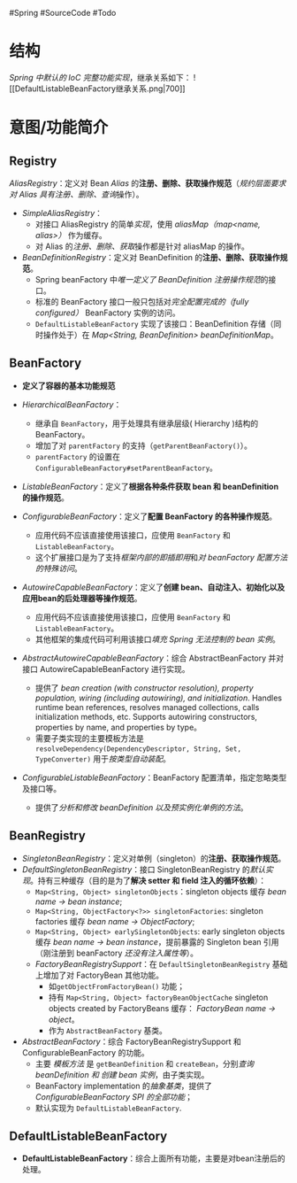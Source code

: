 #Spring #SourceCode #Todo 

# 结构
*Spring 中默认的 IoC 完整功能实现*，继承关系如下：
![[DefaultListableBeanFactory继承关系.png|700]]


# 意图/功能简介
## Registry
 *AliasRegistry*：定义对 Bean *Alias* 的**注册、删除、获取操作规范**（*规约层面要求对 Alias 具有注册、删除、查询*操作）。
-   *SimpleAliasRegistry*：
	- 对接口 AliasRegistry 的简单*实现*，使用 *aliasMap（map<name, alias>）* 作为缓存。
	- 对 Alias 的*注册、删除、获取*操作都是针对 aliasMap 的操作。
-   *BeanDefinitionRegistry*：定义对 BeanDefinition 的**注册、删除、获取操作规范**。
	- Spring beanFactory 中*唯一定义了 BeanDefinition 注册操作规范*的接口。
	- 标准的 BeanFactory 接口一般只包括对*完全配置完成的（fully configured）* BeanFactory 实例的访问。
	- `DefaultListableBeanFactory` 实现了该接口：BeanDefinition 存储（同时操作处于）在 *Map<String, BeanDefinition> beanDefinitionMap*。

## BeanFactory
- **定义了容器的基本功能规范**


-   *HierarchicalBeanFactory*：
	- 继承自 `BeanFactory`，用于处理具有继承层级( Hierarchy )结构的 BeanFactory。
	- 增加了对 `parentFactory` 的支持（`getParentBeanFactory()`）。
	- `parentFactory` 的设置在 `ConfigurableBeanFactory#setParentBeanFactory`。
-   *ListableBeanFactory*：定义了**根据各种条件获取 bean 和 beanDefinition 的操作规范**。
-   *ConfigurableBeanFactory*：定义了**配置 BeanFactory 的各种操作规范**。
	- 应用代码不应该直接使用该接口，应使用 `BeanFactory` 和 `ListableBeanFactory`。
	- 这个扩展接口是为了支持*框架内部的即插即用*和*对 beanFactory 配置方法的特殊访问*。
-   *AutowireCapableBeanFactory*：定义了**创建 bean、自动注入、初始化以及应用bean的后处理器等操作规范**。
	- 应用代码不应该直接使用该接口，应使用 `BeanFactory` 和 `ListableBeanFactory`。
	- 其他框架的集成代码可利用该接口*填充 Spring 无法控制的 bean 实例*。
-   *AbstractAutowireCapableBeanFactory*：综合 AbstractBeanFactory 并对接口 AutowireCapableBeanFactory 进行实现。
	- 提供了 *bean creation (with constructor resolution), property population, wiring (including autowiring), and initialization*. Handles runtime bean references, resolves managed collections, calls initialization methods, etc. Supports autowiring constructors, properties by name, and properties by type。
	- 需要子类实现的主要模板方法是 `resolveDependency(DependencyDescriptor, String, Set, TypeConverter)` 用于*按类型自动装配*。
- *ConfigurableListableBeanFactory*：BeanFactory 配置清单，指定忽略类型及接口等。
	- 提供了*分析和修改 beanDefinition 以及预实例化单例的方法*。


## BeanRegistry
-   *SingletonBeanRegistry*：定义对单例（singleton）的**注册、获取操作规范**。
-   *DefaultSingletonBeanRegistry*：接口 SingletonBeanRegistry 的*默认实现*。持有三种缓存（目的是为了**解决 setter 和 field 注入的循环依赖**）：
	- `Map<String, Object> singletonObjects`：singleton objects 缓存 *bean name -> bean instance*;
	- `Map<String, ObjectFactory<?>> singletonFactories`: singleton factories 缓存 *bean name -> ObjectFactory*;
	- `Map<String, Object> earlySingletonObjects`: early singleton objects 缓存 *bean name -> bean instance*，提前暴露的 Singleton bean 引用（刚注册到 beanFactory *还没有注入属性等*）。
	-   *FactoryBeanRegistrySupport*：在 `DefaultSingletonBeanRegistry` 基础上增加了对 FactoryBean 其他功能。
		- 如`getObjectFromFactoryBean()` 功能；
		- 持有 `Map<String, Object> factoryBeanObjectCache` singleton objects created by FactoryBeans 缓存： *FactoryBean name -> object*。
		- 作为 `AbstractBeanFactory` 基类。
-   *AbstractBeanFactory*：综合 FactoryBeanRegistrySupport 和 ConfigurableBeanFactory 的功能。
	- 主要 *模板方法* 是 `getBeanDefinition` 和 `createBean`，分别*查询 beanDefinition 和 创建 bean 实例*，由子类实现。
	- BeanFactory implementation 的*抽象基类*，提供了 *ConfigurableBeanFactory SPI 的全部功能*；
	- 默认实现为  `DefaultListableBeanFactory`.


## DefaultListableBeanFactory
-  **DefaultListableBeanFactory**：综合上面所有功能，主要是对bean注册后的处理。